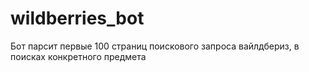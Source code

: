 # wildberries_bot
Бот парсит первые 100 страниц поискового запроса вайлдбериз, в поисках конкретного предмета
